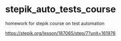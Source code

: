 # stepik_auto_tests_course
homework for stepik course on test automation

https://stepik.org/lesson/187065/step/7?unit=161976